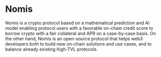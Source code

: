 # Nomis

Nomis is a crypto protocol based on a mathematical prediction and AI model enabling protocol users with a favorable on-chain credit score to borrow crypto with a fair collateral and APR on a case-by-case basis. On the other hand, Nomis is an open-source protocol that helps web3 developers both to build new on-chain solutions and use cases, and to balance already existing high-TVL protocols.